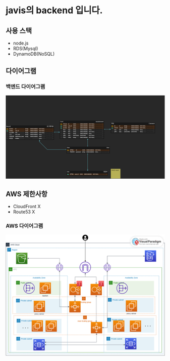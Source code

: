 # javis의  backend 입니다.
## 사용 스택
- node.js
- RDS(Mysql)
- DynamoDB(NoSQL)

## 다이어그램

### 백엔드 다이어그램
<img src="readmeImages/javis.png"/>

## AWS 제한사항
- CloudFront X
- Route53 X

### AWS 다이어그램
<img src="readmeImages/aws%20cloud.png"/>
